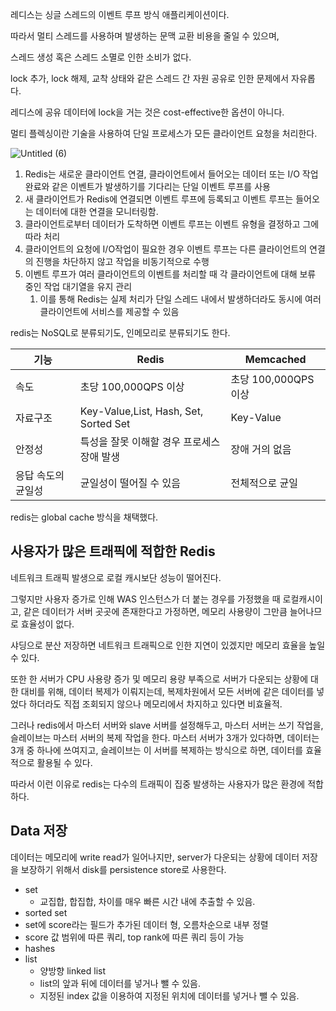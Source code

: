 레디스는 싱글 스레드의 이벤트 루프 방식 애플리케이션이다.

따라서 멀티 스레드를 사용하며 발생하는 문맥 교환 비용을 줄일 수 있으며,

스레드 생성 혹은 스레드 소멸로 인한 소비가 없다. 

lock 추가, lock 해제, 교착 상태와 같은 스레드 간 자원 공유로 인한 문제에서 자유롭다.

레디스에 공유 데이터에 lock을 거는 것은 cost-effective한 옵션이 아니다.

멀티 플렉싱이란 기술을 사용하여 단일 프로세스가 모든 클라이언트 요청을 처리한다. 

![Untitled (6)](https://github.com/uneap/tech-note/assets/25525648/6bf03b6d-07fa-4241-9743-aaa0346a482b)

1. Redis는 새로운 클라이언트 연결, 클라이언트에서 들어오는 데이터 또는 I/O 작업 완료와 같은 이벤트가 발생하기를 기다리는 단일 이벤트 루프를 사용
2. 새 클라이언트가 Redis에 연결되면 이벤트 루프에 등록되고 이벤트 루프는 들어오는 데이터에 대한 연결을 모니터링함.
3. 클라이언트로부터 데이터가 도착하면 이벤트 루프는 이벤트 유형을 결정하고 그에 따라 처리
4. 클라이언트의 요청에 I/O작업이 필요한 경우 이벤트 루프는 다른 클라이언트의 연결의 진행을 차단하지 않고 작업을 비동기적으로 수행
5. 이벤트 루프가 여러 클라이언트의 이벤트를 처리할 때 각 클라이언트에 대해 보류 중인 작업 대기열을 유지 관리
    1. 이를 통해 Redis는 실제 처리가 단일 스레드 내에서 발생하더라도 동시에 여러 클라이언트에 서비스를 제공할 수 있음

redis는 NoSQL로 분류되기도, 인메모리로 분류되기도 한다.

| 기능 | Redis | Memcached |
| --- | --- | --- |
| 속도 | 초당 100,000QPS 이상 | 초당 100,000QPS 이상 |
| 자료구조 | Key-Value,List, Hash, Set, Sorted Set | Key-Value |
| 안정성 | 특성을 잘못 이해할 경우 프로세스 장애 발생 | 장애 거의 없음 |
| 응답 속도의 균일성 | 균일성이 떨어질 수 있음 | 전체적으로 균일 |

redis는 global cache 방식을 채택했다.

## 사용자가 많은 트래픽에 적합한 Redis

네트워크 트래픽 발생으로 로컬 캐시보단 성능이 떨어진다.

그렇지만 사용자 증가로 인해 WAS 인스턴스가 더 붙는 경우를 가정했을 때 로컬캐시이고, 같은 데이터가 서버 곳곳에 존재한다고 가정하면,  메모리 사용량이 그만큼 늘어나므로 효율성이 없다.

 샤딩으로 분산 저장하면 네트워크 트래픽으로 인한 지연이 있겠지만 메모리 효율을 높일 수 있다. 

또한 한 서버가 CPU 사용량 증가 및 메모리 용량 부족으로 서버가 다운되는 상황에 대한 대비를 위해, 데이터 복제가 이뤄지는데, 복제차원에서 모든 서버에 같은 데이터를 넣었다 하더라도 직접 조회되지 않으나 메모리에서 차지하고 있다면 비효율적.

그러나 redis에서 마스터 서버와 slave 서버를 설정해두고, 마스터 서버는 쓰기 작업을, 슬레이브는 마스터 서버의 복제 작업을 한다. 마스터 서버가 3개가 있다하면, 데이터는 3개 중 하나에 쓰여지고, 슬레이브는 이 서버를 복제하는 방식으로 하면, 데이터를 효율적으로 활용될 수 있다.

따라서 이런 이유로 redis는 다수의 트래픽이 집중 발생하는 사용자가 많은 환경에 적합하다.

## Data 저장

데이터는 메모리에 write read가 일어나지만, server가 다운되는 상황에 데이터 저장을 보장하기 위해서 disk를 persistence store로 사용한다.

- set
    - 교집합, 합집합, 차이를 매우 빠른 시간 내에 추출할 수 있음.
- sorted set
- set에 score라는 필드가 추가된 데이터 형, 오름차순으로 내부 정렬
- score 값 범위에 따른 쿼리, top rank에 따른 쿼리 등이 가능
- hashes
- list
    - 양방향 linked list
    - list의 앞과 뒤에 데이터를 넣거나 뺄 수 있음.
    - 지정된 index 값을 이용하여 지정된 위치에 데이터를 넣거나 뺄 수 있음.
